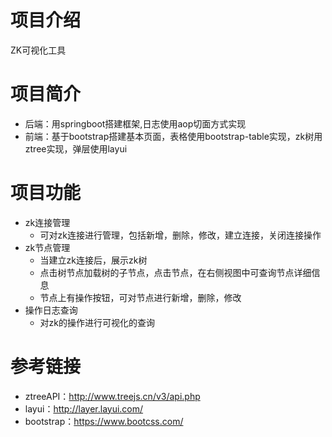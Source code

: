 # 项目介绍
ZK可视化工具

# 项目简介
- 后端：用springboot搭建框架,日志使用aop切面方式实现
- 前端：基于bootstrap搭建基本页面，表格使用bootstrap-table实现，zk树用ztree实现，弹层使用layui


# 项目功能
- zk连接管理
    - 可对zk连接进行管理，包括新增，删除，修改，建立连接，关闭连接操作
- zk节点管理
    - 当建立zk连接后，展示zk树
    - 点击树节点加载树的子节点，点击节点，在右侧视图中可查询节点详细信息
    - 节点上有操作按钮，可对节点进行新增，删除，修改
- 操作日志查询
    - 对zk的操作进行可视化的查询
    
# 参考链接
- ztreeAPI：http://www.treejs.cn/v3/api.php
- layui：http://layer.layui.com/
- bootstrap：https://www.bootcss.com/




